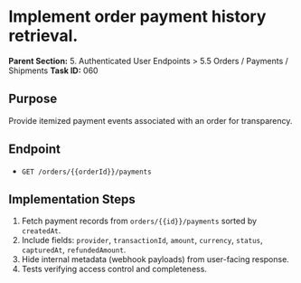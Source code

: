 # Implement order payment history retrieval.

**Parent Section:** 5. Authenticated User Endpoints > 5.5 Orders / Payments / Shipments
**Task ID:** 060

## Purpose
Provide itemized payment events associated with an order for transparency.

## Endpoint
- `GET /orders/{{orderId}}/payments`

## Implementation Steps
1. Fetch payment records from `orders/{{id}}/payments` sorted by `createdAt`.
2. Include fields: `provider`, `transactionId`, `amount`, `currency`, `status`, `capturedAt`, `refundedAmount`.
3. Hide internal metadata (webhook payloads) from user-facing response.
4. Tests verifying access control and completeness.
